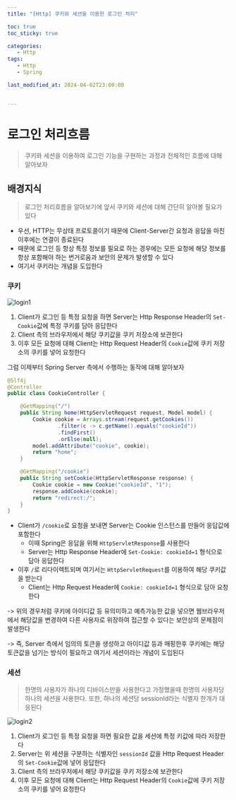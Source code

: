 ```yaml
---
title: "[Http] 쿠키와 세션을 이용한 로그인 처리"

toc: true
toc_sticky: true

categories:
   - Http
tags:
   - Http
   - Spring

last_modified_at: 2024-04-02T23:00:00


---
```


# 로그인 처리흐름

> 쿠키와 세션을 이용하여 로그인 기능을 구현하는 과정과 전체적인 흐름에 대해 알아보자

## 배경지식

> 로그인 처리흐름을 알아보기에 앞서 쿠키와 세션에 대해 간단히 알아볼 필요가 있다

- 우선, HTTP는 무상태 프로토콜이기 때문에 Client-Server간 요청과 응답을 마친 이후에는 연결이 종료된다
- 때문에 로그인 등 항상 특정 정보를 필요로 하는 경우에는 모든 요청에 해당 정보를 항상 포함해야 하는 번거로움과 보안의 문제가 발생할 수 있다
- 여기서 쿠키라는 개념을 도입한다

### 쿠키

![login1]({{site.url}}{{site.baseurl}}/assets/images/http/login/login1.png)

1. Client가 로그인 등 특정 요청을 하면 Server는 Http Response Header의 ```Set-Cookie```값에 특정 쿠키를 담아 응답한다
2. Client 측의 브라우저에서 해당 쿠키값을 쿠키 저장소에 보관한다
3. 이후 모든 요청에 대해 Client는 Http Request Header의 ```Cookie```값에 쿠키 저장소의 쿠키를 넣어 요청한다

그럼 이제부터 Spring Server 측에서 수행하는 동작에 대해 알아보자

``` java
@Slf4j
@Controller
public class CookieController {

    @GetMapping("/")
    public String home(HttpServletRequest request, Model model) {
        Cookie cookie = Arrays.stream(request.getCookies())
                .filter(c -> c.getName().equals("cookieId"))
                .findFirst()
                .orElse(null);
        model.addAttribute("cookie", cookie);
        return "home";
    }

    @GetMapping("/cookie")
    public String setCookie(HttpServletResponse response) {
        Cookie cookie = new Cookie("cookieId", "1");
        response.addCookie(cookie);
        return "redirect:/";
    }
}
```

- Client가 ```/cookie```로 요청을 보내면 Server는 Cookie 인스턴스를 만들어 응답값에 포함한다
  - 이때 Spring은 응답을 위해 ```HttpServletResponse```를 사용한다
  - Server는 Http Response Header에 ```Set-Cookie: cookieId=1``` 형식으로 담아 응답한다
- 이후 ```/```로 리다이렉트되며 여기서는 ```HttpServletRequest```를 이용하여 해당 쿠키값을 받는다
  - Client는 Http Request Header에 ```Cookie: cookieId=1``` 형식으로 담아 요청한다

-> 위의 경우처럼 쿠키에 아이디값 등 유의미하고 예측가능한 값을 넣으면 웹브라우저에서 해당값을 변경하여 다른 사용자로 위장하여 접근할 수 있다는 보안상의 문제점이 발생한다

-> 즉, Server 측에서 임의의 토큰을 생성하고 아이디값 등과 매핑한후 쿠키에는 해당 토큰값을 넘기는 방식이 필요하고 여기서 세션이라는 개념이 도입된다



### 세션

> 한명의 사용자가 하나의 디바이스만을 사용한다고 가정했을때 한명의 사용자당 하나의 세션을 사용한다. 또한, 하나의 세션당 sessionId라는 식별자 한개가 대응된다

![login2]({{site.url}}{{site.baseurl}}/assets/images/http/login/login2.png)

1. Client가 로그인 등 특정 요청을 하면 필요한 값을 세션에 특정 키값에 따라 저장한다
2. Server는 위 세션을 구분하는 식별자인 ```sessionId``` 값을 Http Request Header의 ```Set-Cookie```값에 넣어 응답한다
3. Client 측의 브라우저에서 해당 쿠키값을 쿠키 저장소에 보관한다
4. 이후 모든 요청에 대해 Client는 Http Request Header의 ```Cookie```값에 쿠키 저장소의 쿠키를 넣어 요청한다
